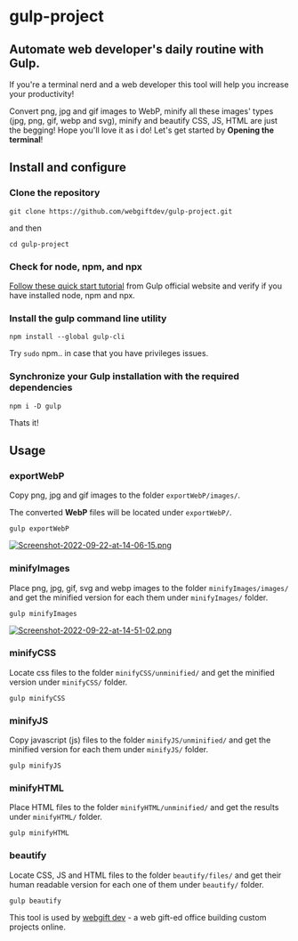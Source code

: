 # gulp-project
## Automate web developer's daily routine with Gulp.

If you're a terminal nerd and a web developer this tool will help you increase your productivity! 

Convert png, jpg and gif images to WebP, minify all these images' types (jpg, png, gif, webp and svg), minify and beautify CSS, JS, HTML are just the begging! Hope you'll love it as i do! Let's get started by **Opening the terminal**!

## Install and configure
### Clone the repository
```shell
git clone https://github.com/webgiftdev/gulp-project.git
``` 
and then 
```shell 
cd gulp-project
```

### Check for node, npm, and npx
[Follow these quick start tutorial](https://gulpjs.com/docs/en/getting-started/quick-start) from Gulp official website and verify if you have installed node, npm and npx.

### Install the gulp command line utility
```shell
npm install --global gulp-cli
```

Try `sudo` npm.. in case that you have privileges issues.

### Synchronize your Gulp installation with the required dependencies
```shell
npm i -D gulp
```

Thats it! 

## Usage
### exportWebP
Copy png, jpg and gif images to the folder `exportWebP/images/`. 

The converted **WebP** files will be located under `exportWebP/`.

```shell
gulp exportWebP
```

[![Screenshot-2022-09-22-at-14-06-15.png](https://i.postimg.cc/g056rr5W/Screenshot-2022-09-22-at-14-06-15.png)](https://postimg.cc/Mc7GFZqP)


### minifyImages
Place png, jpg, gif, svg and webp images to the folder `minifyImages/images/` and get the minified version for each them under `minifyImages/` folder.

```shell
gulp minifyImages
```

[![Screenshot-2022-09-22-at-14-51-02.png](https://i.postimg.cc/RZQZjdKy/Screenshot-2022-09-22-at-14-51-02.png)](https://postimg.cc/TK1xbrkJ)


### minifyCSS
Locate css files to the folder `minifyCSS/unminified/` and get the minified version under `minifyCSS/` folder.

```shell
gulp minifyCSS
```


### minifyJS
Copy javascript (js) files to the folder `minifyJS/unminified/` and get the minified version for each them under `minifyJS/` folder.

```shell
gulp minifyJS
```


### minifyHTML
Place HTML files to the folder `minifyHTML/unminified/` and get the results under `minifyHTML/` folder.

```shell
gulp minifyHTML
```


### beautify
Locate CSS, JS and HTML files to the folder `beautify/files/` and get their human readable version for each one of them under `beautify/` folder.

```shell
gulp beautify
```


This tool is used by [webgift dev](https://webgift.dev) - a web gift-ed office building custom projects online.